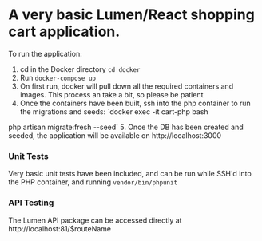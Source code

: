 # A very basic Lumen/React shopping cart application.

To run the application:
1. cd in the Docker directory
`cd docker`
2. Run `docker-compose up`
3. On first run, docker will pull down all the required containers and images. This process an take a bit, so please be patient
4. Once the containers have been built, ssh into the php container to run the migrations and seeds:
`docker exec -it cart-php bash

php artisan migrate:fresh --seed`
5. Once the DB has been created and seeded, the application will be available on http://localhost:3000

### Unit Tests
Very basic unit tests have been included, and can be run while SSH'd into the PHP container, and running `vendor/bin/phpunit`

### API Testing
The Lumen API package can be accessed directly at http://localhost:81/$routeName
